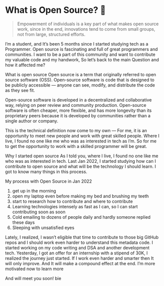 # What is Open Source? 🙂

> Empowerment of individuals is a key part of what makes open source work, since in the end, innovations tend to come from small groups, not from large, structured efforts.

I’m a student, and It’s been 5 months since I started studying tech as a Programmer. Open source is fascinating and full of great programmers and communities. I want to be a part of this community and want to contribute my valuable code and my handwork, So let’s back to the main Question and how it affected me?


What is open source
Open source is a term that originally referred to open source software (OSS). Open-source software is code that is designed to be publicly accessible — anyone can see, modify, and distribute the code as they see fit.

Open-source software is developed in a decentralized and collaborative way, relying on peer review and community production. Open-source software is often cheaper, more flexible, and has more longevity than its proprietary peers because it is developed by communities rather than a single author or company.

This is the technical definition now come to my own — For me, it is an opportunity to meet new people and work with great skilled people. Where I live, I found no one like me who was as interested in tech as I’m. So for me to get the opportunity to work with a skilled programmer will be great.

Why I started open source
As I told you, where I live, I found no one like me who was as interested in tech. Last Jan 2022, I started studying how can I contribute to open source and what will be the technology I should learn. I got to know many things in this process.

My process with Open Source in Jan 2022

1. get up in the morning
2. open my laptop even before making my bed and brushing my teeth
3. start to research how to contribute and where to contribute
4. Learning technologies intensely as fast as I can, so I can start contributing soon as soon
5. Cold emailing to dozens of people daily and hardly someone replied these days
6. Sleeping with unsatisfied eyes

Lately, I realized, I wasn’t eligible that time to contribute to those big GitHub repos and I should work even harder to understand this metadata code. I started working on my code writing and DSA and another development tech. Yesterday, I got an offer for an internship with a stipend of 30K, I realized the journey just started. If I work even harder and smarter then It will only improve. And It will make a compound effect at the end. I’m more motivated now to learn more

And will meet you soon! bie

